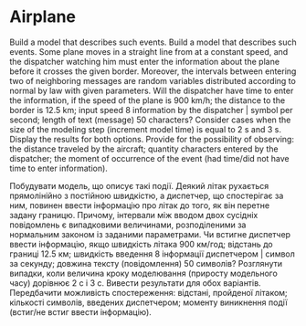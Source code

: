 # Airplane
Build a model that describes such events. 
Build a model that describes such events. Some plane moves in a straight line from
at a constant speed, and the dispatcher watching him must enter the information
about the plane before it crosses the given border. Moreover, the intervals between entering two
of neighboring messages are random variables distributed according to normal
by law with given parameters. Will the dispatcher have time to enter the information, if
the speed of the plane is 900 km/h; the distance to the border is 12.5 km; input speed
8
information by the dispatcher | symbol per second; length of text (message) 50
characters? Consider cases when the size of the modeling step (increment
model time) is equal to 2 s and 3 s. Display the results for both options.
Provide for the possibility of observing: the distance traveled by the aircraft; quantity
characters entered by the dispatcher; the moment of occurrence of the event (had time/did not have time to enter
information).



Побудувати модель, що описує такі події. Деякий літак рухається прямолінійно з
постійною швидкістю, а диспетчер, що спостерігає за ним, повинен ввести інформацію
про літак до того, як він перетне задану границю. Причому, інтервали між вводом двох
сусідніх повідомлень є випадковими величинами, розподіленими за нормальним
законом із заданими параметрами. Чи встигне диспетчер ввести інформацію, якщо
швидкість літака 900 км/год; відстань до границі 12.5 км; швидкість введення
8
інформації диспетчером | символ за секунду; довжина тексту (повідомлення) 50
символів? Розглянути випадки, коли величина кроку моделювання (приросту
модельного часу) дорівнює 2 с i 3 с. Вивести результати для обох варіантів.
Передбачити можливість спостереження: відстані, пройденої літаком; кількості
символів, введених диспетчером; моменту виникнення події (встиг/не встиг ввести
інформацію). 
